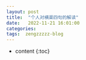 ```yaml
---
layout: post
title:  "个人对横渠四句的解读"
date:   2022-11-21 16:01:00
categories: 
tags:  zengzzzzz-blog
---
```


* content
{:toc}

  
&nbsp;
